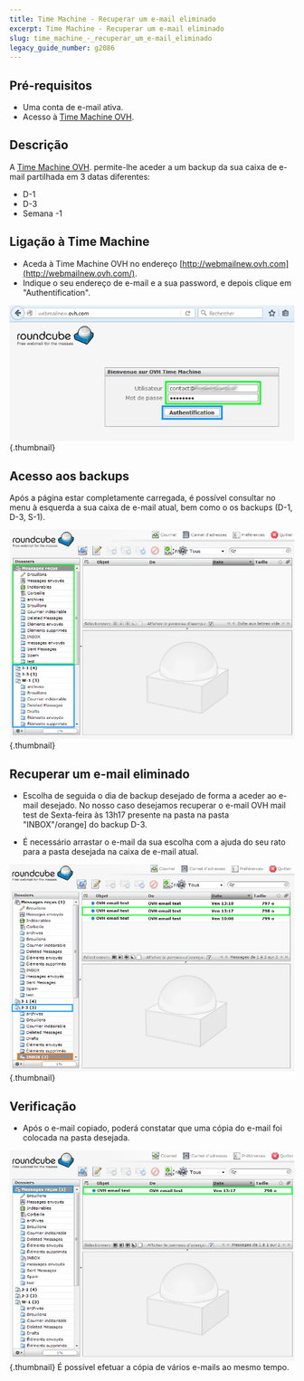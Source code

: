 ```yaml
---
title: Time Machine - Recuperar um e-mail eliminado
excerpt: Time Machine - Recuperar um e-mail eliminado
slug: time_machine_-_recuperar_um_e-mail_eliminado
legacy_guide_number: g2086
---
```



## Pré-requisitos

- Uma conta de e-mail ativa.
- Acesso à [Time Machine OVH](http://webmailnew.ovh.com/).




## Descrição
A [Time Machine OVH](http://webmailnew.ovh.com/). permite-lhe aceder a um backup da sua caixa de e-mail partilhada em 3 datas diferentes:


- D-1
- D-3
- Semana -1




## Ligação à Time Machine

- Aceda à Time Machine OVH no endereço [http://webmailnew.ovh.com](http://webmailnew.ovh.com/).
- Indique o seu endereço de e-mail e a sua password, e depois clique em "Authentification".



![](images/img_3769.jpg){.thumbnail}


## Acesso aos backups
Após a página estar completamente carregada, é possível consultar no menu à esquerda a sua caixa de e-mail atual, bem como o os backups (D-1, D-3, S-1).

![](images/img_3770.jpg){.thumbnail}


## Recuperar um e-mail eliminado

- Escolha de seguida o dia de backup desejado de forma a aceder ao e-mail desejado. No nosso caso desejamos recuperar o e-mail OVH mail test de Sexta-feira às 13h17 presente na pasta na pasta "INBOX"/orange] do backup D-3.

- É necessário arrastar o e-mail da sua escolha com a ajuda do seu rato para a pasta desejada na caixa de e-mail atual.



![](images/img_3771.jpg){.thumbnail}


## Verificação

- Após o e-mail copiado, poderá constatar que uma cópia do e-mail foi colocada na pasta desejada.



![](images/img_3772.jpg){.thumbnail}
É possível efetuar a cópia de vários e-mails ao mesmo tempo.

